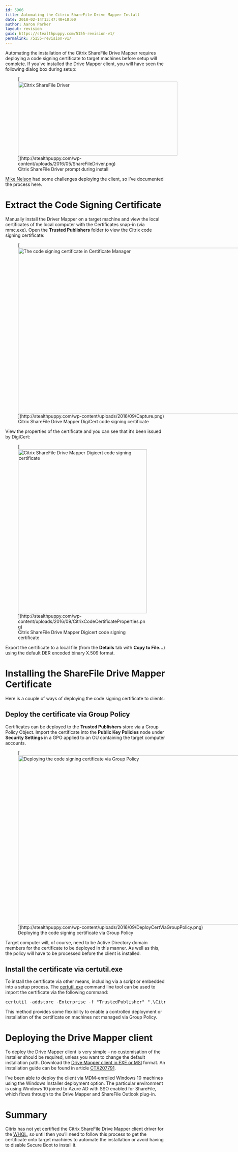```yaml
---
id: 5966
title: Automating the Citrix ShareFile Drive Mapper Install
date: 2018-02-14T13:47:40+10:00
author: Aaron Parker
layout: revision
guid: https://stealthpuppy.com/5155-revision-v1/
permalink: /5155-revision-v1/
---
```

Automating the installation of the Citrix ShareFile Drive Mapper requires deploying a code signing certificate to target machines before setup will complete. If you&#8217;ve installed the Drive Mapper client, you will have seen the following dialog box during setup:

<figure id="attachment_4416" aria-describedby="caption-attachment-4416" style="width: 501px" class="wp-caption alignnone">[<img class="size-full wp-image-4416" src="http://stealthpuppy.com/wp-content/uploads/2016/05/ShareFileDriver.png" alt="Citrix ShareFile Driver" width="501" height="232" srcset="http://192.168.0.89/wp-content/uploads/2016/05/ShareFileDriver.png 501w, http://192.168.0.89/wp-content/uploads/2016/05/ShareFileDriver-150x69.png 150w, http://192.168.0.89/wp-content/uploads/2016/05/ShareFileDriver-300x139.png 300w" sizes="(max-width: 501px) 100vw, 501px" />](http://stealthpuppy.com/wp-content/uploads/2016/05/ShareFileDriver.png)<figcaption id="caption-attachment-4416" class="wp-caption-text">Citrix ShareFile Driver prompt during install</figcaption></figure>

[Mike Nelson](https://twitter.com/nelmedia)&nbsp;had some challenges deploying the client, so I&#8217;ve documented the process here.

# Extract the Code Signing Certificate

Manually install the Driver Mapper on a target machine and view the local certificates of the local computer with the Certificates snap-in (via mmc.exe). Open the **Trusted Publishers** folder to view the Citrix code signing certificate:

<figure id="attachment_5158" aria-describedby="caption-attachment-5158" style="width: 982px" class="wp-caption alignnone">[<img class="wp-image-5158 size-full" src="http://stealthpuppy.com/wp-content/uploads/2016/09/Capture.png" alt="The code signing certificate in Certificate Manager" width="982" height="520" srcset="http://192.168.0.89/wp-content/uploads/2016/09/Capture.png 982w, http://192.168.0.89/wp-content/uploads/2016/09/Capture-150x79.png 150w, http://192.168.0.89/wp-content/uploads/2016/09/Capture-300x159.png 300w, http://192.168.0.89/wp-content/uploads/2016/09/Capture-768x407.png 768w" sizes="(max-width: 982px) 100vw, 982px" />](http://stealthpuppy.com/wp-content/uploads/2016/09/Capture.png)<figcaption id="caption-attachment-5158" class="wp-caption-text">Citrix ShareFile Drive Mapper DigiCert code signing certificate</figcaption></figure>

View the properties of the certificate and you can see that it&#8217;s been issued by DigiCert:

<figure id="attachment_5159" aria-describedby="caption-attachment-5159" style="width: 405px" class="wp-caption alignnone">[<img class="size-full wp-image-5159" src="http://stealthpuppy.com/wp-content/uploads/2016/09/CitrixCodeCertificateProperties.png" alt="Citrix ShareFile Drive Mapper Digicert code signing certificate" width="405" height="515" srcset="http://192.168.0.89/wp-content/uploads/2016/09/CitrixCodeCertificateProperties.png 405w, http://192.168.0.89/wp-content/uploads/2016/09/CitrixCodeCertificateProperties-118x150.png 118w, http://192.168.0.89/wp-content/uploads/2016/09/CitrixCodeCertificateProperties-236x300.png 236w" sizes="(max-width: 405px) 100vw, 405px" />](http://stealthpuppy.com/wp-content/uploads/2016/09/CitrixCodeCertificateProperties.png)<figcaption id="caption-attachment-5159" class="wp-caption-text">Citrix ShareFile Drive Mapper Digicert code signing certificate</figcaption></figure>

Export the certificate to a local file (from the **Details** tab with **Copy to File&#8230;**) using the default DER encoded binary X.509 format.

# Installing the ShareFile Drive Mapper Certificate

Here is&nbsp;a couple of ways of deploying the code signing certificate to clients:

## Deploy the certificate via Group Policy

Certificates can be deployed to the **Trusted Publishers** store via a Group Policy Object. Import the certificate into the **Public Key Policies** node under **Security Settings**&nbsp;in a GPO applied to an OU containing the target computer accounts.

<figure id="attachment_5160" aria-describedby="caption-attachment-5160" style="width: 1024px" class="wp-caption alignnone">[<img class="size-large wp-image-5160" src="http://stealthpuppy.com/wp-content/uploads/2016/09/DeployCertViaGroupPolicy-1024x531.png" alt="Deploying the code signing certificate via Group Policy" width="1024" height="531" srcset="http://192.168.0.89/wp-content/uploads/2016/09/DeployCertViaGroupPolicy-1024x531.png 1024w, http://192.168.0.89/wp-content/uploads/2016/09/DeployCertViaGroupPolicy-150x78.png 150w, http://192.168.0.89/wp-content/uploads/2016/09/DeployCertViaGroupPolicy-300x156.png 300w, http://192.168.0.89/wp-content/uploads/2016/09/DeployCertViaGroupPolicy-768x398.png 768w, http://192.168.0.89/wp-content/uploads/2016/09/DeployCertViaGroupPolicy.png 1306w" sizes="(max-width: 1024px) 100vw, 1024px" />](http://stealthpuppy.com/wp-content/uploads/2016/09/DeployCertViaGroupPolicy.png)<figcaption id="caption-attachment-5160" class="wp-caption-text">Deploying the code signing certificate via Group Policy</figcaption></figure>

Target computer will, of course, need to be Active Directory domain members for the certificate to be deployed in this manner. As well as this, the policy will have to be processed before the client is installed.

## Install the certificate via certutil.exe

To install the certificate via other means, including via a script or embedded into a setup process. The [certutil.exe](https://technet.microsoft.com/en-us/library/cc732443(v=ws.11).aspx) command line tool can be used to import the certificate via the following command:

<pre class="prettyprint lang-plain_text" data-start-line="1" data-visibility="visible" data-highlight="" data-caption="">certutil -addstore -Enterprise -f "TrustedPublisher" ".\CitrixCodeSigningCert.cer"</pre>

This method provides some flexibility to enable a controlled deployment or installation of the certificate on machines not managed via Group Policy.

# Deploying the Drive Mapper client

To deploy the Drive Mapper client is very simple &#8211; no customisation of the installer should be required, unless you want to change the default installation path. Download the [Drive Mapper client in EXE or MSI](https://www.citrix.com/downloads/sharefile/clients-and-plug-ins/sharefile-drive-mapper.html) format. An installation guide can be found in article&nbsp;[CTX207791](http://support.citrix.com/article/CTX207791).

I&#8217;ve been able to deploy the client via MDM-enrolled Windows 10 machines using the Windows Installer deployment option. The particular environment is using Windows 10 joined to Azure AD with SSO enabled for ShareFile, which flows through to the Drive Mapper and ShareFile Outlook plug-in.

# Summary

Citrix has not yet certified the Citrix ShareFile Drive Mapper client driver for the [WHQL](https://msdn.microsoft.com/en-us/windows/hardware/gg463010.aspx), so until then you&#8217;ll need&nbsp;to follow this process to get the certificate onto target machines to automate the installation or avoid having to disable Secure Boot to install it.